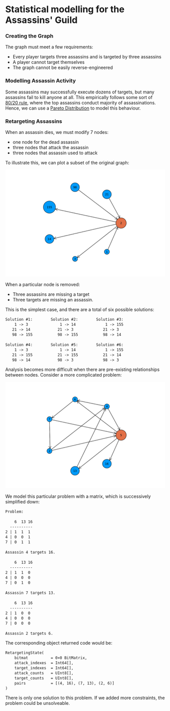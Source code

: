 # Statistical modelling for the Assassins' Guild

### Creating the Graph

The graph must meet a few requirements:

- Every player targets three assassins and is targeted by three assassins
- A player cannot target themselves
- The graph cannot be easily reverse-engineered



### Modelling Assassin Activity

Some assassins may successfully execute dozens of targets, but many assassins fail to kill anyone at all.
This empirically follows some sort of [80/20 rule](https://en.wikipedia.org/wiki/Pareto_principle), where the top assassins conduct majority of assassinations.
Hence, we can use a [Pareto Distribution](https://en.wikipedia.org/wiki/Pareto_distribution) to model this behaviour.

### Retargeting Assassins

When an assassin dies, we must modify 7 nodes:

- one node for the dead assassin
- three nodes that attack the assassin
- three nodes that assassin used to attack

To illustrate this, we can plot a subset of the original graph:

![base case](img/base_case.svg)

When a particular node is removed:
- Three assassins are missing a target 
- Three targets are missing an assassin.

This is the simplest case, and there are a total of six possible solutions:

```
Solution #1:        Solution #2:        Solution #3:
    1 -> 3              1 -> 14             1 -> 155
   21 -> 14            21 -> 3             21 -> 3  
   98 -> 155           98 -> 155           98 -> 14 
            
Solution #4:        Solution #5:        Solution #6:
    1 -> 3              1 -> 14             1 -> 155
   21 -> 155           21 -> 155           21 -> 14 
   98 -> 14            98 -> 3             98 -> 3  
```

Analysis becomes more difficult when there are pre-existing relationships between nodes.
Consider a more complicated problem:

![determinate case](img/determinate_case.svg)


We model this particular problem with a matrix, which is successively simplified down:

```
Problem:

    6  13 16  
  ----------
2 | 1  1  1
4 | 0  0  1
7 | 0  1  1

Assassin 4 targets 16.

    6  13 16  
  ----------
2 | 1  1  0
4 | 0  0  0
7 | 0  1  0

Assassin 7 targets 13.

    6  13 16  
  ----------
2 | 1  0  0
4 | 0  0  0
7 | 0  0  0

Assassin 2 targets 6.
```

The corresponding object returned code would be:

```
RetargetingState(
    bitmat          = 0×0 BitMatrix, 
    attack_indexes  = Int64[], 
    target_indexes  = Int64[], 
    attack_counts   = UInt8[], 
    target_counts   = UInt8[],
    pairs           = [(4, 16), (7, 13), (2, 6)]
)
```

There is only one solution to this problem. If we added more constraints, the problem could be unsolveable.

